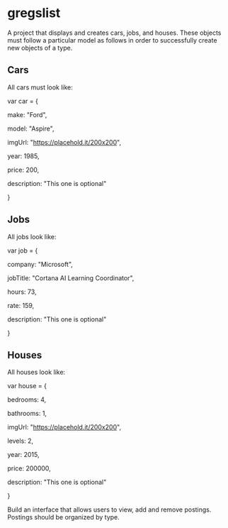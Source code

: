 # gregslist

A project that displays and creates cars, jobs, and houses.
These objects must follow a particular model as follows in order to successfully create new objects of a type.

## Cars
All cars must look like: 

var car = {

  make: "Ford",
  
  model: "Aspire",
  
  imgUrl: "https://placehold.it/200x200",
  
  year: 1985,
  
  price: 200,
  
  description: "This one is optional"

}

## Jobs
All jobs look like:

var job = {

company: "Microsoft",

jobTitle: "Cortana AI Learning Coordinator",

hours: 73,

rate: 159,

description: "This one is optional"

}

## Houses
All houses look like:

var house = {

bedrooms: 4,

bathrooms: 1,

imgUrl: "https://placehold.it/200x200",

levels: 2,

year: 2015,

price: 200000,

description: "This one is optional"

}

Build an interface that allows users to view, add and remove postings. Postings should be organized by type.
